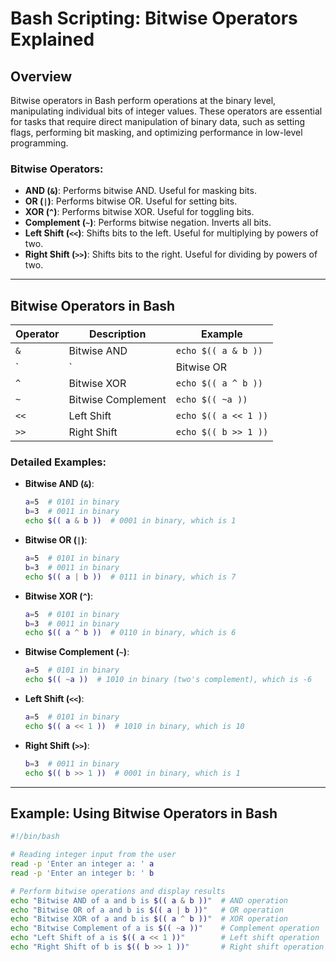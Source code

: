 # **Bash Scripting: Bitwise Operators Explained**

## **Overview**
Bitwise operators in Bash perform operations at the binary level, manipulating individual bits of integer values. These operators are essential for tasks that require direct manipulation of binary data, such as setting flags, performing bit masking, and optimizing performance in low-level programming.

### **Bitwise Operators:**
- **AND (`&`)**: Performs bitwise AND. Useful for masking bits.
- **OR (`|`)**: Performs bitwise OR. Useful for setting bits.
- **XOR (`^`)**: Performs bitwise XOR. Useful for toggling bits.
- **Complement (`~`)**: Performs bitwise negation. Inverts all bits.
- **Left Shift (`<<`)**: Shifts bits to the left. Useful for multiplying by powers of two.
- **Right Shift (`>>`)**: Shifts bits to the right. Useful for dividing by powers of two.

---

## **Bitwise Operators in Bash**

| Operator | Description | Example |
|----------|------------|---------|
| `&` | Bitwise AND | `echo $(( a & b ))` |
| `|` | Bitwise OR | `echo $(( a | b ))` |
| `^` | Bitwise XOR | `echo $(( a ^ b ))` |
| `~` | Bitwise Complement | `echo $(( ~a ))` |
| `<<` | Left Shift | `echo $(( a << 1 ))` |
| `>>` | Right Shift | `echo $(( b >> 1 ))` |

### **Detailed Examples:**
- **Bitwise AND (`&`)**:
    ```bash
    a=5  # 0101 in binary
    b=3  # 0011 in binary
    echo $(( a & b ))  # 0001 in binary, which is 1
    ```
- **Bitwise OR (`|`)**:
    ```bash
    a=5  # 0101 in binary
    b=3  # 0011 in binary
    echo $(( a | b ))  # 0111 in binary, which is 7
    ```
- **Bitwise XOR (`^`)**:
    ```bash
    a=5  # 0101 in binary
    b=3  # 0011 in binary
    echo $(( a ^ b ))  # 0110 in binary, which is 6
    ```
- **Bitwise Complement (`~`)**:
    ```bash
    a=5  # 0101 in binary
    echo $(( ~a ))  # 1010 in binary (two's complement), which is -6
    ```
- **Left Shift (`<<`)**:
    ```bash
    a=5  # 0101 in binary
    echo $(( a << 1 ))  # 1010 in binary, which is 10
    ```
- **Right Shift (`>>`)**:
    ```bash
    b=3  # 0011 in binary
    echo $(( b >> 1 ))  # 0001 in binary, which is 1
    ```

---

## **Example: Using Bitwise Operators in Bash**

```bash
#!/bin/bash

# Reading integer input from the user
read -p 'Enter an integer a: ' a
read -p 'Enter an integer b: ' b

# Perform bitwise operations and display results
echo "Bitwise AND of a and b is $(( a & b ))"  # AND operation
echo "Bitwise OR of a and b is $(( a | b ))"   # OR operation
echo "Bitwise XOR of a and b is $(( a ^ b ))"  # XOR operation
echo "Bitwise Complement of a is $(( ~a ))"    # Complement operation
echo "Left Shift of a is $(( a << 1 ))"        # Left shift operation
echo "Right Shift of b is $(( b >> 1 ))"       # Right shift operation